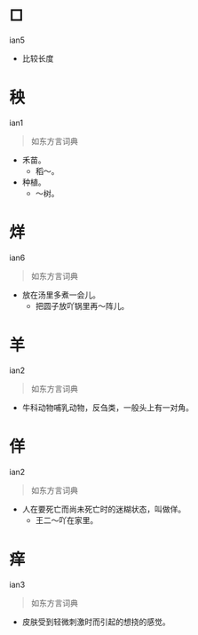 # □
ian5
- 比较长度

# 秧
ian1
> 如东方言词典
- 禾苗。
  - 稻～。
- 种植。
  - ～树。

# 烊
ian6
> 如东方言词典
- 放在汤里多煮一会儿。
  - 把圆子放吖锅里再～阵儿。

# 羊
ian2
> 如东方言词典
- 牛科动物哺乳动物，反刍类，一般头上有一对角。

# 佯
ian2
> 如东方言词典
- 人在要死亡而尚未死亡时的迷糊状态，叫做佯。
  - 王二～吖在家里。

# 痒
ian3
> 如东方言词典
- 皮肤受到轻微刺激时而引起的想挠的感觉。
